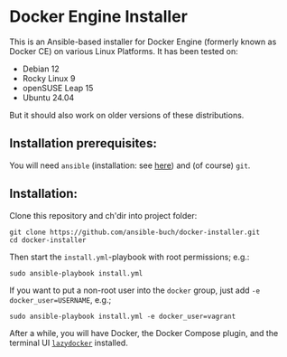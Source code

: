 # Docker Engine Installer

This is an Ansible-based installer for Docker Engine (formerly known as
Docker CE) on various Linux Platforms. It has been tested on:

- Debian 12
- Rocky Linux 9
- openSUSE Leap 15
- Ubuntu 24.04

But it should also work on older versions of these distributions.


## Installation prerequisites:

You will need `ansible` (installation: see [here](https://github.com/ansible-buch/install-ansible)) and (of course) `git`.


## Installation:

Clone this repository and ch'dir into project folder:

```
git clone https://github.com/ansible-buch/docker-installer.git
cd docker-installer
```

Then start the `install.yml`-playbook with root permissions; e.g.:

```
sudo ansible-playbook install.yml
```

If you want to put a non-root user into the `docker` group, just add
`-e docker_user=USERNAME`, e.g.;

```
sudo ansible-playbook install.yml -e docker_user=vagrant
```

After a while, you will have Docker, the Docker Compose plugin,
and the terminal UI [`lazydocker`](https://github.com/jesseduffield/lazydocker) installed.
